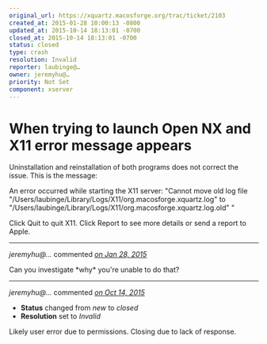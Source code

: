 ```yaml
---
original_url: https://xquartz.macosforge.org/trac/ticket/2103
created_at: 2015-01-28 10:00:13 -0800
updated_at: 2015-10-14 18:13:01 -0700
closed_at: 2015-10-14 18:13:01 -0700
status: closed
type: crash
resolution: Invalid
reporter: laubinge@…
owner: jeremyhu@…
priority: Not Set
component: xserver
---
```


When trying to launch Open NX and X11 error message appears
===========================================================


Uninstallation and reinstallation of both programs does not correct the issue.
This is the message:

An error occurred while starting the X11 server: "Cannot move old log file "/Users/laubinge/Library/Logs/X11/org.macosforge.xquartz.log" to "/Users/laubinge/Library/Logs/X11/org.macosforge.xquartz.log.old"
"

Click Quit to quit X11. Click Report to see more details or send a report to Apple.



---

*jeremyhu@…* commented *[on Jan 28, 2015](https://xquartz.macosforge.org/trac/ticket/2103#comment:1 "January 28, 2015 at 9:30 PM PST")*

Can you investigate \*why\* you're unable to do that?



---

*jeremyhu@…* commented *[on Oct 14, 2015](https://xquartz.macosforge.org/trac/ticket/2103#comment:433 "October 14, 2015 at 6:13 PM PDT")*

-   **Status** changed from *new* to *closed*
-   **Resolution** set to *Invalid*

Likely user error due to permissions. Closing due to lack of response.



